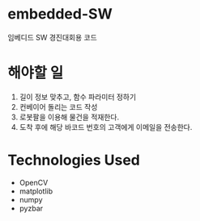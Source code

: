 # embedded-SW
 임베디드 SW 경진대회용 코드

# 해야할 일
1. 길이 정보 맞추고, 함수 파라미터 정하기
2. 컨베이어 돌리는 코드 작성 
3. 로봇팔을 이용해 물건을 적재한다.
4. 도착 후에 해당 바코드 번호의 고객에게 이메일을 전송한다.

# Technologies Used
- OpenCV
- matplotlib
- numpy
- pyzbar
